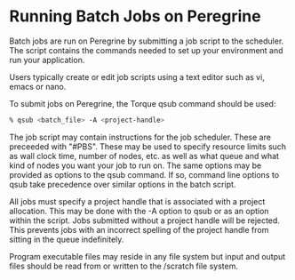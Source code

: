 # Running Batch Jobs on Peregrine
Batch jobs are run on Peregrine by submitting a job script to the scheduler. The script contains the commands needed to set up your environment and run your application.

Users typically create or edit job scripts using a text editor such as vi, emacs or nano.

To submit jobs on Peregrine, the Torque qsub command should be used:

```bash
% qsub <batch_file> -A <project-handle>
```
The job script may contain instructions for the job scheduler. These are preceeded with "#PBS". These may be used to specify resource limits such as wall clock time, number of nodes, etc. as well as what queue and what kind of nodes you want your job to run on.  The same options may be provided as options to the qsub command. If so, command line options to qsub take precedence over similar options in the batch script.

All jobs must specify a project handle that is associated with a project allocation. This may be done with the -A option to qsub or as an option within the script. Jobs submitted without a project handle will be rejected. This prevents jobs with an incorrect spelling of the project handle from sitting in the queue indefinitely.

Program executable files may reside in any file system but input and output files should be read from or written to the /scratch file system.
